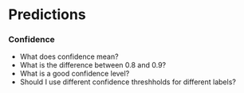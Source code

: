 # Predictions

### Confidence

* What does confidence mean?
* What is the difference between 0.8 and 0.9?
* What is a good confidence level?
* Should I use different confidence threshholds for different labels?

